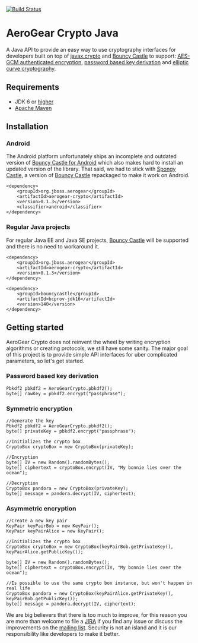 [![Build Status](https://api.travis-ci.org/abstractj/cryptoparty.png)](https://api.travis-ci.org/abstractj/cryptoparty)

# AeroGear Crypto Java

A Java API to provide an easy way to use cryptography interfaces for developers built on top of [javax.crypto](http://docs.oracle.com/javase/7/docs/api/javax/crypto/package-summary.html) and [Bouncy Castle](http://www.bouncycastle.org) to support: [AES-GCM authenticated encryption](http://csrc.nist.gov/publications/nistpubs/800-38D/SP-800-38D.pdf), [password based key derivation](http://csrc.nist.gov/publications/nistpubs/800-132/nist-sp800-132.pdf) and [elliptic curve cryptography](http://www.nsa.gov/business/programs/elliptic_curve.shtml).

## Requirements

* JDK 6 or [higher](http://www.oracle.com/technetwork/java/javase/downloads/index.html)
* [Apache Maven](http://maven.apache.org/guides/getting-started/) 

## Installation

### Android

The Android platform unfortunately ships an incomplete and outdated version of [Bouncy Castle for Android](https://code.google.com/p/android/issues/detail?id=3280) which also makes hard to install an updated version of the library. That said, we had to stick with [Spongy Castle](http://rtyley.github.io/spongycastle/), a version of [Bouncy Castle](http://www.bouncycastle.org) repackaged to make it work on Android.

    <dependency>
        <groupId>org.jboss.aerogear</groupId>
        <artifactId>aerogear-crypto</artifactId>
        <version>0.1.3</version>
        <classifier>android</classifier>
    </dependency>

### Regular Java projects

For regular Java EE and Java SE projects, [Bouncy Castle](http://www.bouncycastle.org) will be supported and there is no need to workaround it.

    <dependency>
        <groupId>org.jboss.aerogear</groupId>
        <artifactId>aerogear-crypto</artifactId>
        <version>0.1.3</version>
    </dependency>
    
    <dependency>
        <groupId>bouncycastle</groupId>
        <artifactId>bcprov-jdk16</artifactId>
        <version>140</version>
    </dependency>

## Getting started

AeroGear Crypto does not reinvent the wheel by writing encryption algorithms or creating protocols, we still have some sanity. The major goal of this project is to provide simple API interfaces for uber complicated parameters, so let's get started.

### Password based key derivation

    Pbkdf2 pbkdf2 = AeroGearCrypto.pbkdf2();
    byte[] rawKey = pbkdf2.encrypt("passphrase");

### Symmetric encryption

    //Generate the key
    Pbkdf2 pbkdf2 = AeroGearCrypto.pbkdf2();
    byte[] privateKey = pbkdf2.encrypt("passphrase");
    
    //Initializes the crypto box
    CryptoBox cryptoBox = new CryptoBox(privateKey);
    
    //Encryption
    byte[] IV = new Random().randomBytes();
    byte[] ciphertext = cryptoBox.encrypt(IV, "My bonnie lies over the ocean");

    //Decryption
    CryptoBox pandora = new CryptoBox(privateKey);
    byte[] message = pandora.decrypt(IV, ciphertext);

### Asymmetric encryption

    //Create a new key pair
    KeyPair keyPairBob = new KeyPair();
    KeyPair keyPairAlice = new KeyPair();

    //Initializes the crypto box
    CryptoBox cryptoBox = new CryptoBox(keyPairBob.getPrivateKey(), keyPairAlice.getPublicKey());
    
    byte[] IV = new Random().randomBytes();
    byte[] ciphertext = cryptoBox.encrypt(IV, "My bonnie lies over the ocean");

    //Is possible to use the same crypto box instance, but won't happen in real life
    CryptoBox pandora = new CryptoBox(keyPairAlice.getPrivateKey(), keyPairBob.getPublicKey());
    byte[] message = pandora.decrypt(IV, ciphertext);
    
    
We are big believers that there is too much to improve, for this reason you are more than welcome to file a [JIRA](https://issues.jboss.org/browse/AGSEC) if you find any issue or discuss the improvements on the [mailing list](http://aerogear-dev.1069024.n5.nabble.com). Security is not an island and it is our responsibility like developers to make it better.
